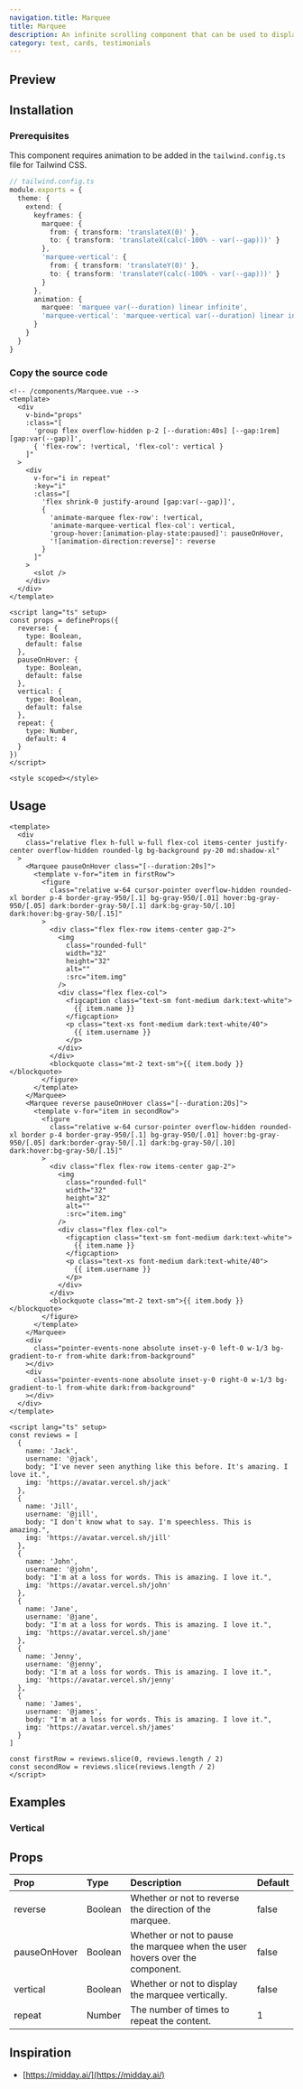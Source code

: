 ```yaml
---
navigation.title: Marquee
title: Marquee
description: An infinite scrolling component that can be used to display text, images, or cards.
category: text, cards, testimonials
---
```


## Preview

<Playground url="/playground/marquee"></Playground>

## Installation

### Prerequisites

This component requires animation to be added in the `tailwind.config.ts` file for Tailwind CSS.

```ts
// tailwind.config.ts
module.exports = {
  theme: {
    extend: {
      keyframes: {
        marquee: {
          from: { transform: 'translateX(0)' },
          to: { transform: 'translateX(calc(-100% - var(--gap)))' }
        },
        'marquee-vertical': {
          from: { transform: 'translateY(0)' },
          to: { transform: 'translateY(calc(-100% - var(--gap)))' }
        }
      },
      animation: {
        marquee: 'marquee var(--duration) linear infinite',
        'marquee-vertical': 'marquee-vertical var(--duration) linear infinite'
      }
    }
  }
}
```

### Copy the source code

<CollapseCodeWrapper>

```vue
<!-- /components/Marquee.vue -->
<template>
  <div
    v-bind="props"
    :class="[
      'group flex overflow-hidden p-2 [--duration:40s] [--gap:1rem] [gap:var(--gap)]',
      { 'flex-row': !vertical, 'flex-col': vertical }
    ]"
  >
    <div
      v-for="i in repeat"
      :key="i"
      :class="[
        'flex shrink-0 justify-around [gap:var(--gap)]',
        {
          'animate-marquee flex-row': !vertical,
          'animate-marquee-vertical flex-col': vertical,
          'group-hover:[animation-play-state:paused]': pauseOnHover,
          '![animation-direction:reverse]': reverse
        }
      ]"
    >
      <slot />
    </div>
  </div>
</template>

<script lang="ts" setup>
const props = defineProps({
  reverse: {
    type: Boolean,
    default: false
  },
  pauseOnHover: {
    type: Boolean,
    default: false
  },
  vertical: {
    type: Boolean,
    default: false
  },
  repeat: {
    type: Number,
    default: 4
  }
})
</script>

<style scoped></style>
```

</CollapseCodeWrapper>

## Usage

<CollapseCodeWrapper>

```vue
<template>
  <div
    class="relative flex h-full w-full flex-col items-center justify-center overflow-hidden rounded-lg bg-background py-20 md:shadow-xl"
  >
    <Marquee pauseOnHover class="[--duration:20s]">
      <template v-for="item in firstRow">
        <figure
          class="relative w-64 cursor-pointer overflow-hidden rounded-xl border p-4 border-gray-950/[.1] bg-gray-950/[.01] hover:bg-gray-950/[.05] dark:border-gray-50/[.1] dark:bg-gray-50/[.10] dark:hover:bg-gray-50/[.15]"
        >
          <div class="flex flex-row items-center gap-2">
            <img
              class="rounded-full"
              width="32"
              height="32"
              alt=""
              :src="item.img"
            />
            <div class="flex flex-col">
              <figcaption class="text-sm font-medium dark:text-white">
                {{ item.name }}
              </figcaption>
              <p class="text-xs font-medium dark:text-white/40">
                {{ item.username }}
              </p>
            </div>
          </div>
          <blockquote class="mt-2 text-sm">{{ item.body }}</blockquote>
        </figure>
      </template>
    </Marquee>
    <Marquee reverse pauseOnHover class="[--duration:20s]">
      <template v-for="item in secondRow">
        <figure
          class="relative w-64 cursor-pointer overflow-hidden rounded-xl border p-4 border-gray-950/[.1] bg-gray-950/[.01] hover:bg-gray-950/[.05] dark:border-gray-50/[.1] dark:bg-gray-50/[.10] dark:hover:bg-gray-50/[.15]"
        >
          <div class="flex flex-row items-center gap-2">
            <img
              class="rounded-full"
              width="32"
              height="32"
              alt=""
              :src="item.img"
            />
            <div class="flex flex-col">
              <figcaption class="text-sm font-medium dark:text-white">
                {{ item.name }}
              </figcaption>
              <p class="text-xs font-medium dark:text-white/40">
                {{ item.username }}
              </p>
            </div>
          </div>
          <blockquote class="mt-2 text-sm">{{ item.body }}</blockquote>
        </figure>
      </template>
    </Marquee>
    <div
      class="pointer-events-none absolute inset-y-0 left-0 w-1/3 bg-gradient-to-r from-white dark:from-background"
    ></div>
    <div
      class="pointer-events-none absolute inset-y-0 right-0 w-1/3 bg-gradient-to-l from-white dark:from-background"
    ></div>
  </div>
</template>

<script lang="ts" setup>
const reviews = [
  {
    name: 'Jack',
    username: '@jack',
    body: "I've never seen anything like this before. It's amazing. I love it.",
    img: 'https://avatar.vercel.sh/jack'
  },
  {
    name: 'Jill',
    username: '@jill',
    body: "I don't know what to say. I'm speechless. This is amazing.",
    img: 'https://avatar.vercel.sh/jill'
  },
  {
    name: 'John',
    username: '@john',
    body: "I'm at a loss for words. This is amazing. I love it.",
    img: 'https://avatar.vercel.sh/john'
  },
  {
    name: 'Jane',
    username: '@jane',
    body: "I'm at a loss for words. This is amazing. I love it.",
    img: 'https://avatar.vercel.sh/jane'
  },
  {
    name: 'Jenny',
    username: '@jenny',
    body: "I'm at a loss for words. This is amazing. I love it.",
    img: 'https://avatar.vercel.sh/jenny'
  },
  {
    name: 'James',
    username: '@james',
    body: "I'm at a loss for words. This is amazing. I love it.",
    img: 'https://avatar.vercel.sh/james'
  }
]

const firstRow = reviews.slice(0, reviews.length / 2)
const secondRow = reviews.slice(reviews.length / 2)
</script>
```

</CollapseCodeWrapper>

## Examples

### Vertical

<Playground url="/playground/marquee-vertical"></Playground>

## Props

| Prop         | Type    | Description                                                                  | Default |
| :----------- | :------ | :--------------------------------------------------------------------------- | :------ |
| reverse      | Boolean | Whether or not to reverse the direction of the marquee.                      | false   |
| pauseOnHover | Boolean | Whether or not to pause the marquee when the user hovers over the component. | false   |
| vertical     | Boolean | Whether or not to display the marquee vertically.                            | false   |
| repeat       | Number  | The number of times to repeat the content.                                   | 1       |

## Inspiration

- [https://midday.ai/](https://midday.ai/)
